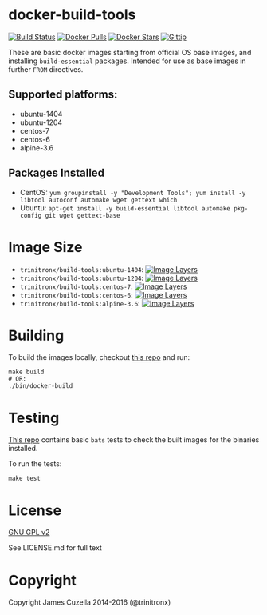 docker-build-tools
==================
[![Build Status](https://img.shields.io/travis/trinitronx/docker-build-tools.svg)](https://travis-ci.org/trinitronx/docker-build-tools)
[![Docker Pulls](https://img.shields.io/docker/pulls/trinitronx/build-tools.svg)](https://hub.docker.com/r/trinitronx/build-tools)
[![Docker Stars](https://img.shields.io/docker/stars/trinitronx/build-tools.svg)](https://hub.docker.com/r/trinitronx/build-tools)
[![Gittip](http://img.shields.io/gittip/trinitronx.svg)](https://www.gittip.com/trinitronx)

These are basic docker images starting from official OS base images, and installing `build-essential` packages. Intended for use as base images in further `FROM` directives.

Supported platforms:
--------------------

 - ubuntu-1404
 - ubuntu-1204
 - centos-7
 - centos-6
 - alpine-3.6

Packages Installed
------------------

 - CentOS: `yum groupinstall -y "Development Tools"; yum install -y libtool autoconf automake wget gettext which`
 - Ubuntu: `apt-get install -y build-essential libtool automake pkg-config git wget gettext-base`

Image Size
==========


 - `trinitronx/build-tools:ubuntu-1404`: [![Image Layers](https://badge.imagelayers.io/trinitronx/build-tools:ubuntu-1404.svg)](https://imagelayers.io/?images=trinitronx/build-tools:ubuntu-1404 'Get your own badge on imagelayers.io')
 - `trinitronx/build-tools:ubuntu-1204`: [![Image Layers](https://badge.imagelayers.io/trinitronx/build-tools:ubuntu-1204.svg)](https://imagelayers.io/?images=trinitronx/build-tools:ubuntu-1204 'Get your own badge on imagelayers.io')
 - `trinitronx/build-tools:centos-7`: [![Image Layers](https://badge.imagelayers.io/trinitronx/build-tools:centos-7.svg)](https://imagelayers.io/?images=trinitronx/build-tools:centos-7 'Get your own badge on imagelayers.io')
 - `trinitronx/build-tools:centos-6`: [![Image Layers](https://badge.imagelayers.io/trinitronx/build-tools:centos-6.svg)](https://imagelayers.io/?images=trinitronx/build-tools:centos-6 'Get your own badge on imagelayers.io')
 - `trinitronx/build-tools:alpine-3.6`: [![Image Layers](https://badge.imagelayers.io/trinitronx/build-tools:alpine-3.6.svg)](https://imagelayers.io/?images=trinitronx/build-tools:alpine-3.6 'Get your own badge on imagelayers.io')

Building
========

To build the images locally, checkout [this repo][1] and run:

    make build
    # OR:
    ./bin/docker-build

Testing
=======

[This repo][1] contains basic `bats` tests to check the built images for the binaries installed.

To run the tests:

    make test

License
=======

[GNU GPL v2](http://choosealicense.com/licenses/gpl-2.0/)

See LICENSE.md for full text

Copyright
=========

Copyright James Cuzella 2014-2016 (@trinitronx)

[1]: https://github.com/trinitronx/docker-build-tools
